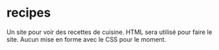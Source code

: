 # recipes
Un site pour voir des recettes de cuisine.
HTML sera utilisé pour faire le site.
Aucun mise en forme avec le CSS pour le moment.